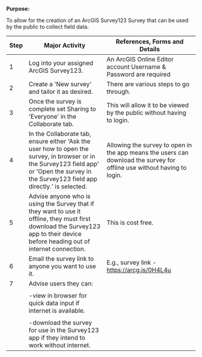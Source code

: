 **Purpose:**



To allow for the creation of an ArcGIS Survey123 Survey that can be used by the public to collect field data.



| **Step** | **Major Activity** | **References, Forms and Details** |
| -------- | ------------------ | --------------------------------- |
| 1 | Log into your assigned ArcGIS Survey123. | An ArcGIS Online Editor account Username & Password are required |
| 2 | Create a 'New survey' and tailor it as desired. | There are various steps to go through. |
| 3 | Once the survey is complete set Sharing to 'Everyone' in the Collaborate tab. | This will allow it to be viewed by the public without having to login. |
| 4 | In the Collaborate tab, ensure either \'Ask the user how to open the survey, in browser or in the Survey123 field app\' or \'Open the survey in the Survey123 field app directly.\' is selected. | Allowing the survey to open in the app means the users can download the survey for offline use without having to login. |
| 5 | Advise anyone who is using the Survey that if they want to use it offline, they must first download the Survey123 app to their device before heading out of internet connection. | This is cost free. |
| 6 | Email the survey link to anyone you want to use it. | E.g., survey link - https://arcg.is/0H4L4u |
| 7 | Advise users they can: |  |
|  |  |  |
|  | -view in browser for quick data input if internet is available. |  |
|  |  |  |
|  | -download the survey for use in the Survey123 app if they intend to work without internet. |  |

